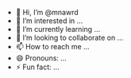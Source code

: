 - 👋 Hi, I’m @mnawrd
- 👀 I’m interested in ...
- 🌱 I’m currently learning ...
- 💞️ I’m looking to collaborate on ...
- 📫 How to reach me ...
- 😄 Pronouns: ...
- ⚡ Fun fact: ...

<!---
mnawrd/mnawrd is a ✨ special ✨ repository because its `README.md` (this file) appears on your GitHub profile.
You can click the Preview link to take a look at your changes.
--->
